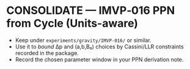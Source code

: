 
# CONSOLIDATE — IMVP‑016 PPN from Cycle (Units-aware)

- Keep under `experiments/gravity/IMVP-016/` or similar.
- Use it to *bound* Δp and (a,b,B₀) choices by Cassini/LLR constraints recorded in the package.
- Record the chosen parameter window in your PPN derivation note.
